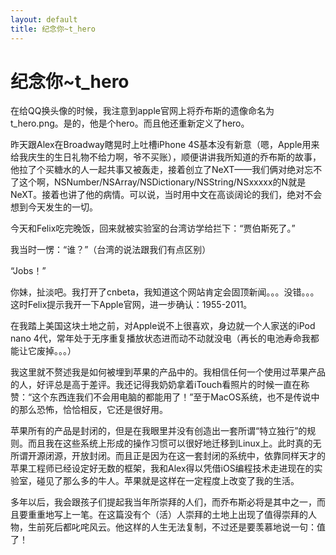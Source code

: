 ```yaml
---
layout: default
title: 纪念你~t_hero
---
```

# 纪念你\~t\_hero
在给QQ换头像的时候，我注意到apple官网上将乔布斯的遗像命名为t_hero.png。是的，他是个hero。而且他还重新定义了hero。

昨天跟Alex在Broadway瞎晃时上吐槽iPhone 4S基本没有新意（嗯，Apple用来给我庆生的生日礼物不给力啊，爷不买账），顺便讲讲我所知道的乔布斯的故事，他拉了个买糖水的人一起共事又被轰走，接着创立了NeXT——我们俩对绝对忘不了这个啊，NSNumber/NSArray/NSDictionary/NSString/NSxxxxx的N就是NeXT。接着也讲了他的病情。可以说，当时用中文在高谈阔论的我们，绝对不会想到今天发生的一切。

今天和Felix吃完晚饭，回来就被实验室的台湾访学给拦下：“贾伯斯死了。”

我当时一愣：“谁？”（台湾的说法跟我们有点区别）

“Jobs！”

你妹，扯淡吧。我打开了cnbeta，我知道这个网站肯定会固顶新闻。。。没错。。。这时Felix提示我开一下Apple官网，进一步确认：1955-2011。

在我踏上美国这块土地之前，对Apple说不上很喜欢，身边就一个人家送的iPod nano 4代，常年处于无序重复播放状态进而动不动就没电（再长的电池寿命我都能让它废掉。。。）

我这里就不赘述我是如何被埋到苹果的产品中的。我相信任何一个使用过苹果产品的人，好评总是高于差评。我还记得我奶奶拿着iTouch看照片的时候一直在称赞：“这个东西连我们不会用电脑的都能用了！”至于MacOS系统，也不是传说中的那么恐怖，恰恰相反，它还是很好用。

苹果所有的产品是封闭的，但是在我眼里并没有创造出一套所谓“特立独行”的规则。而且我在这些系统上形成的操作习惯可以很好地迁移到Linux上。此时真的无所谓开源闭源，开放封闭。而且正是因为在这一套封闭的系统中，依靠同样天才的苹果工程师已经设定好无数的框架，我和Alex得以凭借iOS编程技术走进现在的实验室，碰见了那么多的牛人。苹果就是这样在一定程度上改变了我的生活。

多年以后，我会跟孩子们提起我当年所崇拜的人们，而乔布斯必将是其中之一，而且要重重地写上一笔。在这篇没有个（活）人崇拜的土地上出现了值得崇拜的人物，生前死后都叱咤风云。他这样的人生无法复制，不过还是要羡慕地说一句：值了！